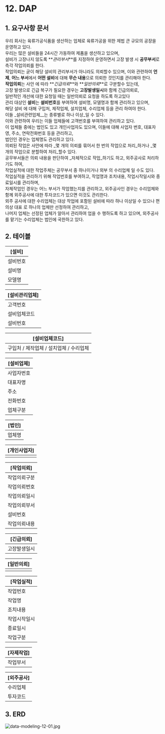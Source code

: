 # 12. DAP

## 1. 요구사항 문서

우리 회사는 육류가공식품을 생산하는 업체로 육류가공을 위한 제법 큰 규모의 공장을 운영하고 있다.  
우리는 많은 설비들을 24시간 가동하여 제품을 생산하고 있으며,  
설비가 고장나지 않도록 **_관리부서_**를 지정하여 운영하면서 고장 발생 시 **공무부서**로 측각 작업의뢰를 한다.  
작업의뢰는 굳이 해당 설비의 관리부서가 아니라도 의뢰할수 있으며, 이와 관련하여 **언제**, **어느 부서**에서 **어떤 설비**에 대해 **무슨 내용**으로 의뢰한 것인지를 관리해야 한다.  
**작업의뢰**는 사안 에 따라 **_긴급의뢰_**와 **_일반의뢰_**로 구분할수 있는데,  
고장 발생으로 긴급 복구가 필요한 경우는 **고장발생일시**와 함께 긴급의뢰로,  
일반적인 개선에 대한 요청일 때는 일반의뢰로 요청을 하도록 하고있다  
관리 대상인 **설비**는 **설비번호**를 부여하여 설비명, 모델명과 함께 관리하고 있으며,  
해당 설비 에 대해 구입처, 제작업체, 설치업체, 수리업체 등을 관리 하여야 한다.  
이들 _설비관련업체__는 종류별로 하나 이상_일 수 있다.  
이와 관련하여 우리는 이들 업체들에 고객번호를 부여하여 관리하고 있다.  
이 업체들 중에는 법인도 있고 개인사업자도 있으며, 이들에 대해 사업자 번호, 대표자 영, 주소, 연락전화번호 등을 관리하고,  
법인인 경우는 업체명도 관리하고 있다.  
의뢰된 작업은 사안에 따라 _몇 개의 의뢰를 묶어서 한 번의 작업으로 처리_하거나 _몇 개의 작업으로 분할하여 처리_할수 있다.  
공무부서들은 의뢰 내용을 판단하여 _자체적으로 작업_하기도 하고, 외주공사로 처리하기도 하여,  
작업실적에 대한 작업주체는 공무부서 중 하나이거나 외부 의 수리업체 일 수도 있다.  
작업실적을 관리하기 위해 작업번호를 부여하고, 작업명과 조치내용, 작업시작일시와 종료일시를 관리하며,  
자체작업인 경우는 어느 부서가 작업했는지를 관리하고, 외주공사인 경우는 수리업체와 함께 외주공사에 대한 투자코드가 있으면 이것도 관리한다.  
외주 공사에 대한 수리업체는 대상 작업에 포함된 설비에 따라 하나 이상일 수 있으나 편의상 대표 로 하나의 업체만 선정하여 관리하고,  
나머지 업체는 선정된 업체가 알아서 관리하여 업을 수 행하도록 하고 있으며, 외주공사를 맡기는 수리업체는 법인에 국한하고 있다.  

## 2. 테이블

| **\[설비\]** |
|------------|
| 설비번호       |
| 설비명        |
| 모델명        |

| **\[설비관리업체\]** |
|----------------|
| 고객번호           |
| 설비업체코드         |
| 설비번호           |

| **\[설비업체코드\]**           |
|--------------------------|
| 구입처 / 제작업체 / 설치업체 / 수리업체 |

| **\[설비업체\]** |
|--------------|
| 사업자번호        |
| 대표자명         |
| 주소           |
| 전화번호         |
| 업체구분         |

| **\[법인\]** |
|------------|
| 업체명        |

| **\[개인사업자\]** |
|---------------|
|               |

| **\[작업의뢰\]** |
|--------------|
| 작업의뢰구분       |
| 작업의뢰번호       |
| 작업의뢰일시       |
| 작업의뢰부서       |
| 설비번호         |
| 작업의뢰내용       |

| **\[긴급의뢰\]** |
|--------------|
| 고장발생일시       |

| **\[일반의뢰\]** |
|--------------|
|              |

| **\[작업실적\]** |
|--------------|
| 작업번호         |
| 작업명          |
| 조치내용         |
| 작업시작일시       |
| 종료일시         |
| 작업구분         |

| **\[자제작업\]** |
|--------------|
| 작업부서         |

| **\[외주공사\]** |
|--------------|
| 수리업체         |
| 투자코드         |

## 3. ERD
   ![data-modeling-12-01.jpg](data-modeling-12-01.jpg)
